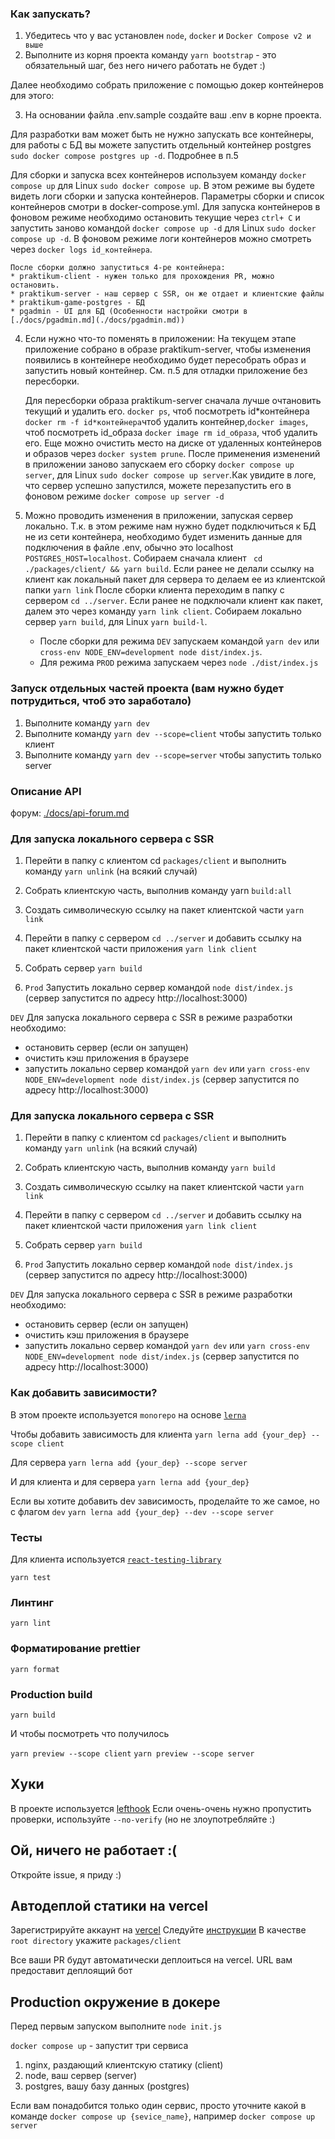 ### Как запускать?

1. Убедитесь что у вас установлен `node`, `docker` и `Docker Compose v2 и выше`
2. Выполните из корня проекта команду `yarn bootstrap` - это обязательный шаг, без него ничего работать не будет :)

Далее необходимо собрать приложение с помощью докер контейнеров для этого:

3. На основании файла .env.sample создайте ваш .env в корне проекта.

Для разработки вам может быть не нужно запускать все контейнеры, для работы с БД вы можете запустить отдельный контейнер postgres `sudo docker compose postgres up -d`. Подробнее в п.5

Для сборки и запуска всех контейнеров используем команду `docker compose up` для Linux `sudo docker compose up`. В этом режиме вы будете видеть логи сборки и запуска контейнеров. Параметры сборки и список контейнеров смотри в docker-compose.yml. Для запуска контейнеров в фоновом режиме необходимо остановить текущие через `ctrl+ C` и запустить заново командой `docker compose up -d` для Linux `sudo docker compose up -d`. В фоновом режиме логи контейнеров можно смотреть через `docker logs id_контейнера`.

    После сборки должно запуститься 4-ре контейнера:
    * praktikum-client - нужен только для прохождения PR, можно остановить.
    * praktikum-server - наш сервер с SSR, он же отдает и клиентские файлы
    * praktikum-game-postgres - БД
    * pgadmin - UI для БД (Особенности настройки смотри в [./docs/pgadmin.md](./docs/pgadmin.md))

4. Если нужно что-то поменять в приложении:
   На текущем этапе приложение собрано в образе praktikum-server, чтобы изменения появились в контейнере необходимо будет пересобрать образ и запустить новый контейнер. См. п.5 для отладки приложение без пересборки.

   Для пересборки образа praktikum-server сначала лучше очтановить текущий и удалить его. `docker ps`, чтоб посмотреть id*контейнера `docker rm -f id*контейнера`чтоб удалить контейнер,`docker images`, чтоб посмотреть id_образа `docker image rm id_образа`, чтоб удалить его. Еще можно очистить место на диске от удаленных контейнеров и образов через `docker system prune`. После применения изменений в приложении заново запускаем его сборку `docker compose up server`, для Linux `sudo docker compose up server`.Как увидите в логе, что сервер успешно запустился, можете перезапустить его в фоновом режиме `docker compose up server -d`

5. Можно проводить изменения в приложении, запуская сервер локально. Т.к. в этом режиме нам нужно будет подключиться к БД не из сети контейнера, необходимо будет изменить данные для подключения в файле .env, обычно это localhost `POSTGRES_HOST=localhost`.
   Собираем сначала клиент ` cd ./packages/client/ && yarn build`. Если ранее не делали ссылку на клиент как локальный пакет для сервера то делаем ее из клиентской папки `yarn link`
   После сборки клиента переходим в папку с сервером `cd ../server`. Если ранее не подключали клиент как пакет, далем это через команду `yarn link client`. Собираем локально сервер `yarn build`, для Linux `yarn build-l`.
   - После сборки для режима `DEV` запускаем командой `yarn dev` или `cross-env NODE_ENV=development node dist/index.js`.
   - Для режима `PROD` режима запускаем через `node ./dist/index.js`

### Запуск отдельных частей проекта (вам нужно будет потрудиться, чтоб это заработало)

1. Выполните команду `yarn dev`
2. Выполните команду `yarn dev --scope=client` чтобы запустить только клиент
3. Выполните команду `yarn dev --scope=server` чтобы запустить только server

### Описание API

форум: [./docs/api-forum.md](./docs/api-forum.md)

### Для запуска локального сервера с SSR

1. Перейти в папку с клиентом cd `packages/client` и выполнить команду `yarn unlink` (на всякий случай)
2. Собрать клиентскую часть, выполнив команду yarn `build:all`
3. Создать символическую ссылку на пакет клиентской части `yarn link`

4. Перейти в папку с сервером `cd ../server` и добавить ссылку на пакет клиентской части приложения `yarn link client`
5. Собрать сервер `yarn build`
6. `Prod` Запустить локально сервер командой `node dist/index.js` (сервер запустится по адресу http://localhost:3000)</br>

`DEV` Для запуска локального сервера с SSR в режиме разработки необходимо:

- остановить сервер (если он запущен)
- очистить кэш приложения в браузере
- запустить локально сервер командой `yarn dev` или `yarn cross-env NODE_ENV=development node dist/index.js` (сервер запустится по адресу http://localhost:3000)

### Для запуска локального сервера с SSR

1. Перейти в папку с клиентом cd `packages/client` и выполнить команду `yarn unlink` (на всякий случай)
2. Собрать клиентскую часть, выполнив команду `yarn build`
3. Создать символическую ссылку на пакет клиентской части `yarn link`

4. Перейти в папку с сервером `cd ../server` и добавить ссылку на пакет клиентской части приложения `yarn link client`
5. Собрать сервер `yarn build`
6. `Prod` Запустить локально сервер командой `node dist/index.js` (сервер запустится по адресу http://localhost:3000)</br>

`DEV` Для запуска локального сервера с SSR в режиме разработки необходимо:

- остановить сервер (если он запущен)
- очистить кэш приложения в браузере
- запустить локально сервер командой `yarn dev` или `yarn cross-env NODE_ENV=development node dist/index.js` (сервер запустится по адресу http://localhost:3000)

### Как добавить зависимости?

В этом проекте используется `monorepo` на основе [`lerna`](https://github.com/lerna/lerna)

Чтобы добавить зависимость для клиента
`yarn lerna add {your_dep} --scope client`

Для сервера
`yarn lerna add {your_dep} --scope server`

И для клиента и для сервера
`yarn lerna add {your_dep}`

Если вы хотите добавить dev зависимость, проделайте то же самое, но с флагом `dev`
`yarn lerna add {your_dep} --dev --scope server`

### Тесты

Для клиента используется [`react-testing-library`](https://testing-library.com/docs/react-testing-library/intro/)

`yarn test`

### Линтинг

`yarn lint`

### Форматирование prettier

`yarn format`

### Production build

`yarn build`

И чтобы посмотреть что получилось

`yarn preview --scope client`
`yarn preview --scope server`

## Хуки

В проекте используется [lefthook](https://github.com/evilmartians/lefthook)
Если очень-очень нужно пропустить проверки, используйте `--no-verify` (но не злоупотребляйте :)

## Ой, ничего не работает :(

Откройте issue, я приду :)

## Автодеплой статики на vercel

Зарегистрируйте аккаунт на [vercel](https://vercel.com/)
Следуйте [инструкции](https://vitejs.dev/guide/static-deploy.html#vercel-for-git)
В качестве `root directory` укажите `packages/client`

Все ваши PR будут автоматически деплоиться на vercel. URL вам предоставит деплоящий бот

## Production окружение в докере

Перед первым запуском выполните `node init.js`

`docker compose up` - запустит три сервиса

1. nginx, раздающий клиентскую статику (client)
2. node, ваш сервер (server)
3. postgres, вашу базу данных (postgres)

Если вам понадобится только один сервис, просто уточните какой в команде
`docker compose up {sevice_name}`, например `docker compose up server`
